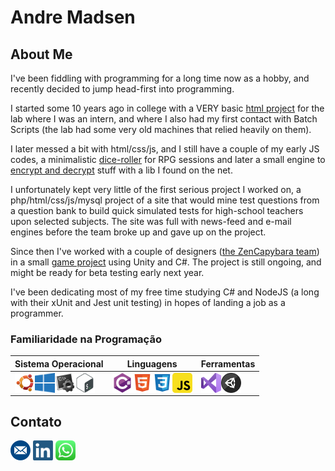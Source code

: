 # Andre Madsen
 
## About Me

I've been fiddling with programming for a long time now as a hobby, and recently decided to jump head-first into programming.

I started some 10 years ago in college with a VERY basic <a href="https://github.com/MadsenAMS/cogvila">html project</a> for the lab where I was an intern, and where I also had my first contact with Batch Scripts (the lab had some very old machines that relied heavily on them).

I later messed a bit with html/css/js, and I still have a couple of my early JS codes, a minimalistic <a href="https://github.com/MadsenAMS/Javascript-Dice-Roll">dice-roller</a> for RPG sessions and later a small engine to <a href = "https://github.com/MadsenAMS/Encrypt-Decrypt-HTML-Javascript-CSS">encrypt and decrypt</a> stuff with a lib I found on the net. 

I unfortunately kept very little of the first serious project I worked on, a php/html/css/js/mysql project of a site that would mine test questions from a question bank to build quick simulated tests for high-school teachers upon selected subjects. The site was full with news-feed and e-mail engines before the team broke up and gave up on the project. 

Since then I've worked with a couple of designers (<a href = "www.zencapybara.com">the ZenCapybara team</a>) in a small <a href="https://github.com/ZenCapybara/MidasCorpGameProject">game project</a> using Unity and C#. The project is still ongoing, and might be ready for beta testing early next year. 

I've been dedicating most of my free time studying C# and NodeJS (a long with their xUnit and Jest unit testing) in hopes of landing a job as a programmer. 

<!---## 
#### 

Tópicos:
Arquiteturas:
- Solid
- AspNet Core (MVC)
- Rest + Restful
- Git (Conventional Commits)
- GitFlow (Branch Structure)
- Teste Unitário e Integrado
- Mensageria

- Docker
- kubernetes
- Razor
- SQL Server

--->  
### Familiaridade na Programação
<table>
  <tr>
    <th>Sistema Operacional</th>
    <th>Linguagens</th>
    <th>Ferramentas</th>
  </tr>
  <tbody>
    <tr>
      <td>
        <img align="left" alt="Ubuntu" width="32px" src="./icon/ubuntuIcon.png" />
        <img align="left" alt="Windows" width="32px" src="./icon/windowsIcon.png" />
        <img align="left" alt="Batch (DOS)" width="32px" src="./icon/batchIcon.png" />
        <img align="left" alt="Shell Script (Linux)" width="32px" src="./icon/bashIcon.png" />
      </td>
      <td>
        <img align="left" alt="C#" width="32px" src="./icon/csharpIcon.png" />
        <img align="left" alt="HTML5" width="32px" src="./icon/htmlIcon.png" />
        <img align="left" alt="CSS3" width="32px" src="./icon/cssIcon.png" />
        <img align="left" alt="JavaScript" width="32px" src="./icon/javascriptIcon.png" />
      </td>
      <td>
        <img align="left" alt="Visual Studio" width="32px" src="./icon/visualstudioIcon.png" />
        <img align="left" alt="Unity" width="32px" src="./icon/unityIcon.png" />
      </td>
    </tr>
  </tbody>
</table>

## Contato
[<img alt="email" width="32px" src="./icon/emailMeIcon.png" />](mailto:andre-madsen@hotmail.com)     [<img alt="linkedin" width="32px" src="./icon/linkedinIcon.png" />](https://www.linkedin.com/in/andr%C3%A9-madsen-da-silveira-134377205)     [<img alt="whatsapp" width="32px" src="./icon/whatsappIcon.png"/>](https://wa.me/5531995066554)


